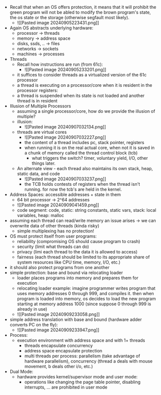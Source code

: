 
- Recall that when an OS offers protection, it means that it will prohibit the green program will not be abled to modify the brown program's state, the os state or the storage (otherwise segfault most likely).
	- ![[Pasted image 20240905223431.png]]
- Again OS abstracts underlying hardware:
	- processor -> threads
	- memory -> address space
	- disks, ssds, .. -> files
	- networks -> sockets
	- machines -> processes
- Threads
	- Recall how instructions are run (from 61c):
		- ![[Pasted image 20240905233201.png]]
	- it suffices to consider threads as a virtualized version of the 61c processor
	- a thread is executing on a processor/core when it is resident in the processor registers:
	- a thread is suspended when its state is not loaded and another thread is in resident
- Illusion of Multiple Processors
	- assuming a single processor/core, how do we provide the illusion of multiple?
	- illusion:
		- ![[Pasted image 20240907032134.png]]
	- threads are virtual cores
		- ![[Pasted image 20240907032227.png]]
		- the content of a thread includes pc, stack pointer, registers
		- when running it is on the real actual core, when not it is saved in a chunk of memory called the thread control block (tcb)
			- what triggers the switch? timer, voluntary yield, I/O, other things later.
	- An alternate view - each thread also maintains its own stack, heap, static data, and code
		- ![[Pasted image 20240907033237.png]]
		 - the TCB holds contests of registers when the thread isn't running. for now the tcb's are held in the kernel. 
- Address Spaces: accessible addresses + state in them
	- 64 bit processor -> 2^64 addresses
	- ![[Pasted image 20240909041459.png]]
	- code segment: code, static: string constants, static vars, stack: local variables, heap: malloc
- assuming each thread can read/write memory an issue arises -> we can overwrite data of other threads (kinda risky)
	- simple multiplexing has no protection!
- OS must protect itself from user programs:
	- reliability (compromising OS should cause program to crash)
	- security (limit what threads can do)
	- privacy (limi each thread to the data it is allowed to access)
	- fairness (each thread should be limited to its appropriate share of system resources like CPU time, memory, I/O, etc.)
- it should also protect programs from one another
- simple protection: base and bound via relocating loader
	- loader places programs into memory and prepares them for execution
	- relocating loader example: imagine programmer writes program that uses memory addresses 0 through 999, and compiles it. then when program is loaded into memory, os decides to load the new program starting at memory address 1000 (since suppose 0 through 999 is already in use)
	- ![[Pasted image 20240909233058.png]]
- simple address translation with base and bound (hardware adder converts PC on the fly):
	- ![[Pasted image 20240909233947.png]]
- Process:
	- execution environment with address space and with 1+ threads
		- threads encapsulate concurrency
		- address space encapsulate protection
		- multi threads per process: parallelism (take advantage of hardware parallelism), concurrency (thread a deals with mouse movement, b deals other i/o, etc.)
- Dual Mode:
	- hardware provides kernel/supervisor mode and user mode:
		- operations like changing the page table pointer, disabling interrupts, ... are prohibited in user mode
	